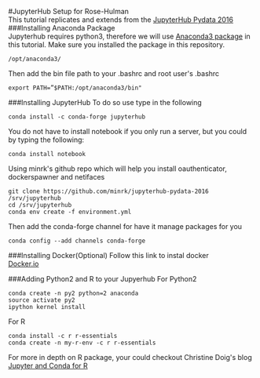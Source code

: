 
#JupyterHub Setup for Rose-Hulman   
This tutorial replicates and extends from the [JupyterHub Pydata 2016](https://github.com/minrk/jupyterhub-pydata-2016/blob/master/JupyterHub.pdf)
###Installing Anaconda Package   
Jupyterhub requires python3, therefore we will use [Anaconda3 package](https://www.continuum.io/downloads) in this tutorial.
Make sure you installed the package in this repository. 
```
/opt/anaconda3/
```
Then add the bin file path to your .bashrc and root user's .bashrc
```{r, engine='bash', count_lines}
export PATH=”$PATH:/opt/anaconda3/bin"
```
###Installing JupyterHub
To do so use type in the following
```
conda install -c conda-forge jupyterhub
```
You do not have to install notebook if you only run a server, but you could by typing the following:
```
conda install notebook
```
Using minrk's github repo which will help you install oauthenticator, dockerspawner and netifaces
```
git clone https://github.com/minrk/jupyterhub-pydata-2016 /srv/jupyterhub
cd /srv/jupyterhub
conda env create -f environment.yml

```
Then add the conda-forge channel for have it manage packages for you
```
conda config --add channels conda-forge
```

###Installing Docker(Optional)
Follow this link to instal docker  
[Docker.io](https://docs.docker.com/engine/installation/linux/ubuntulinux/)

###Adding Python2 and R to your Jupyerhub
For Python2
```
conda create -n py2 python=2 anaconda
source activate py2
ipython kernel install
```
For R
```
conda install -c r r-essentials
conda create -n my-r-env -c r r-essentials
```
For more in depth on R package, your could checkout Christine Doig's blog [Jupyter and Conda for R](https://www.continuum.io/blog/developer/jupyter-and-conda-r)



